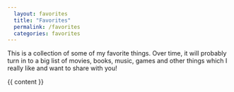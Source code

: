 ```yaml
---
  layout: favorites
  title: "Favorites"
  permalink: /favorites
  categories: favorites
---
```


This is a collection of some of my favorite things. Over time, it will probably turn in to a big list of movies, books, music, games and other things which I really like and want to share with you!

{{ content }}
